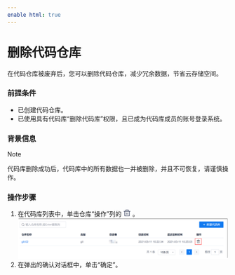 ```yaml
---
enable html: true
---
```

# 删除代码仓库

在代码仓库被废弃后，您可以删除代码仓库，减少冗余数据，节省云存储空间。
### 前提条件
* 已创建代码仓库。
* 已使用具有代码库“删除代码库”权限，且已成为代码库成员的账号登录系统。

### 背景信息

> [!NOTE]
> 代码库删除成功后，代码库中的所有数据也一并被删除，并且不可恢复，请谨慎操作。


### 操作步骤
1. 在代码库列表中，单击仓库“操作”列的![](fig/delete01.png)。                    
   <img src="fig/代码库-删除.png" style="zoom:50%">                
2. 在弹出的确认对话框中，单击“确定”。
     